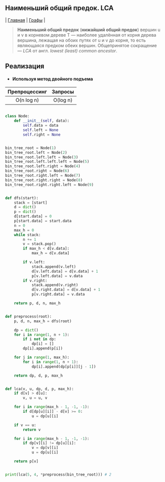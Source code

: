 Наименьший общий предок. LCA
-----------------------
| [Главная](../../../README.md#Список-алгоритмов-[russian])
| [Графы](../../../README.md#Графы)
|

> **Наименьший общий предок** (**нижайший общий предок**) вершин 
u и v в корневом дереве T — наиболее удалённая от корня дерева 
вершина, лежащая на обоих путях от u и v до корня, то есть 
являющаяся предком обеих вершин. Общепринятое сокращение — 
_LCA_ от англ. _lowest (least) common ancestor_.


Реализация
----------
* #### Используя метод двойного подъема

|Препроцессинг|Запросы |
|:-----------:|:------:|
|O(n log n)   |O(log n)|

```python

class Node:
    def __init__(self, data):
        self.data = data
        self.left = None
        self.right = None


bin_tree_root = Node(1)
bin_tree_root.left = Node(2)
bin_tree_root.left.left = Node(3)
bin_tree_root.left.left.left = Node(5)
bin_tree_root.left.right = Node(4)
bin_tree_root.right = Node(6)
bin_tree_root.right.left = Node(7)
bin_tree_root.right.right = Node(8)
bin_tree_root.right.right.left = Node(9)


def dfs(start):
    stack = [start]
    d = dict()
    p = dict()
    d[start.data] = 0
    p[start.data] = start.data
    n = 0
    max_h = 0
    while stack:
        n += 1
        v = stack.pop()
        if max_h < d[v.data]:
            max_h = d[v.data]

        if v.left:
            stack.append(v.left)
            d[v.left.data] = d[v.data] + 1
            p[v.left.data] = v.data
        if v.right:
            stack.append(v.right)
            d[v.right.data] = d[v.data] + 1
            p[v.right.data] = v.data

    return p, d, n, max_h


def preprocess(root):
    p, d, n, max_h = dfs(root)

    dp = dict()
    for i in range(1, n + 1):
        if i not in dp:
            dp[i] = []
        dp[i].append(p[i])

    for j in range(1, max_h):
        for i in range(1, n + 1):
            dp[i].append(dp[p[i]][j - 1])

    return dp, d, p, max_h


def lca(v, u, dp, d, p, max_h):
    if d[v] > d[u]:
        v, u = u, v

    for i in range(max_h - 1, -1, -1):
        if d[dp[u][i]] - d[v] >= 0:
            u = dp[u][i]

    if v == u:
        return v

    for i in range(max_h - 1, -1, -1):
        if dp[v][i] != dp[u][i]:
            v = dp[v][i]
            u = dp[u][i]

    return p[v]


print(lca(5, 4, *preprocess(bin_tree_root))) # 2
```